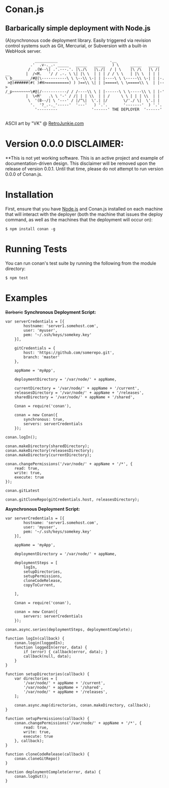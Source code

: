 # Conan.js

## Barbarically simple deployment with Node.js

(A)synchronous code deployment library. Easily triggered via revision control systems such as Git, Mercurial, or Subversion with a built-in WebHook server.

```text
             __________                       .__
           .'  .v-._.- _____   _____   _____   ) \     _____   _____
          /  .(W--\| .'.---.'. |\./\   |\./|  / | \    |\ /\   |\ /|
__       |  /<M.   '/ / .-. \ \| |\ \  | | | / / \ \   | |\ \  | | |
\ b________/#@|\-----------\ \ \--\\ \-| | |----\ \ \-----\\ \-| | |-.
 >@)######(#( )#H>==========) ) )==\\ \| | |=====\ \ \=====\\ \  | |-->
/_p~~~~~~~~\#@|/-----------/ / /----\\ \ | |------\ \ \-----\\ \ | |-'
         |  \<M'   .\ \ '-' / /| | | \\  | | /     \ \ | | | \\  | |
          \  '(B--/| \ '---' / |/^\|  \'.| |/       \/'./ \|  \'.| |
           '.  '?_.-._'-----'  '---'   ) '.'.       '-------'  ) '.'.  
             '---------               '------' THE DEPLOYER  '------'
             
```
ASCII art by "VK" @ [RetroJunkie.com](http://www.retrojunkie.com/asciiart/cartchar/conan.htm)

# Version 0.0.0 DISCLAIMER:

**This is not yet working software. This is an active project and example of documentation-driven design. This disclaimer will be removed upon the release of version 0.0.1. Until that time, please do not attempt to run version 0.0.0 of Conan.js.

# Installation

First, ensure that you have [Node.js](http://nodejs.org/download/) and Conan.js installed on each machine that will interact with the deployer (both the machine that issues the deploy command, as well as the machines that the deployment will occur on):

    $ npm install conan -g

# Running Tests

You can run conan's test suite by running the following from the module directory:

    $ npm test

# Examples

~~Barbaric~~ **Synchronous Deployment Script:**

    var serverCredentials = [{
            hostname: 'server1.somehost.com',
            user: 'myuser',
            pem: '~/.ssh/keys/somekey.key'
        }],

        gitCredentials = {
            host: 'https://github.com/somerepo.git',
            branch: 'master'
        },

        appName = 'myApp',

        deploymentDirectory = '/var/node/' + appName,

        currentDirectory = '/var/node/' + appName + '/current',
        releasesDirectory = '/var/node/' + appName + '/releases',
        sharedDirectory = '/var/node/' + appName + '/shared',

        Conan = require('conan'),
        
        conan = new Conan({
            synchronous: true,
            servers: serverCredentials
        });

    conan.logIn();
    
    conan.makeDirectory(sharedDirectory);
    conan.makeDirectory(releasesDirectory);
    conan.makeDirectory(currentDirectory);
    
    conan.changePermissions('/var/node/' + appName + '/*', {
        read: true,
        write: true,
        execute: true
    });

    conan.gitLatest

    conan.gitCloneRepo(gitCredentials.host, releasesDirectory);

    

**Asynchronous Deployment Script:**

    var serverCredentials = [{
            hostname: 'server1.somehost.com',
            user: 'myuser',
            pem: '~/.ssh/keys/somekey.key'
        }],

        appName = 'myApp',

        deploymentDirectory = '/var/node/' + appName,
        
        deploymentSteps = [
            logIn,
            setupDirectories,
            setupPermissions,
            cloneCodeRelease,
            copyToCurrent,
            
        ],

        Conan = require('conan'),
        
        conan = new Conan({
            servers: serverCredentials
        });

    conan.async.series(deploymentSteps, deploymentComplete);

    function logIn(callback) {
        conan.login(loggedIn);
        function loggedIn(error, data) {
            if (error) { callback(error, data); }
            callback(null, data);
        }
    }

    function setupDirectories(callback) {
        var directories = [
            '/var/node/' + appName + '/current',
            '/var/node/' + appName + '/shared',
            '/var/node/' + appName + '/releases',
        ];

        conan.async.map(directories, conan.makeDirectory, callback);
    }

    function setupPermissions(callback) {
        conan.changePermissions('/var/node/' + appName + '/*', {
            read: true,
            write: true,
            execute: true
        }, callback);
    }

    function cloneCodeRelease(callback) {
        conan.cloneGitRepo()
    }

    function deploymentComplete(error, data) {
        conan.logOut();
    }
